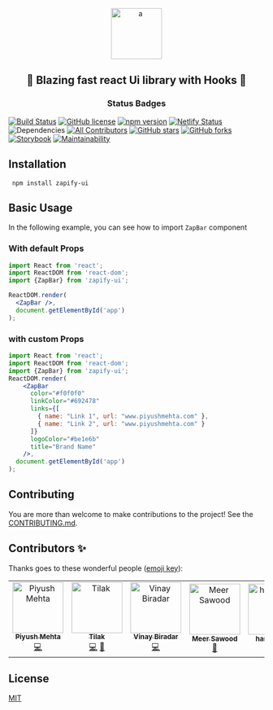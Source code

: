 <p align="center"><img src="https://lh3.googleusercontent.com/jq_CHT41OENz4e7SMdLSdgHavhD5JKpJHYagvJyx4uqMgq24o63Fatt_iJViaBfjHzFTuMtlEq1fD_LMVhVMR9HV1LheXYgqADZMgLVSLybSFjB9q1o2m5Ei6RGFMJLeF5mE9nlrfMA6mXxpn0ExZYF0XeC5EsgVfeNC6QErCWEOFwmGEilfY8QAUR2-eHWgyLA0vKteHf6a0bpfk5VKem_tbdjSQ1iV5qlh98518iZ6P3Exghkb-OyJP4b0YX_LmAF5loOSSImVLvIjF-0R0jY2By070sC1xyr2RrFdu9g4cLDpfQCsqkTO_oV3-lX-zZbUqO1mobqs9Xr0R7NhXI-_JBBV5vYe_Ct8bfdQKMEsUpbjnDAAZIrlFULyffAnO7gm3FyZeLzdikTQLFaQItKpvlN4k6NHFa3_aZen9G-_jLvrAxzV9aKOjEdjMJ_rnPeTcvuOUTLgh_VkXDsfVjfl77E9if7Wc6gqrGrLgJZJHjai5IfzlVJ8td8d_wEawyIToedsKIB0RfAwLpC1--Nx71ejf_kaszzFVT49pzEyyqnDvOI-GDiALc3ca77VZV5DDy5wVpHjwPmYZ0EEJb3JdCfHjBvRr9E-HkZGUwY24FAzPrr3L3-smkY-tw=w2560-h978" height="100px" alt="a" border="0"></p>
<h2 align="center">🚀 Blazing fast react Ui library with Hooks 🚀</h2>

<h3 align="center">Status Badges</h3>

[![Build Status](https://travis-ci.org/zapify-ui/zapify.svg?branch=Staging)](https://travis-ci.org/zapify-ui/zapify)
[![GitHub license](https://img.shields.io/badge/license-MIT-blue.svg)](https://github.com/zapify-ui/zapify/blob/Staging/LICENSE) 
[![npm version](https://badge.fury.io/js/zapify-ui.svg)](https://badge.fury.io/js/zapify-ui)
[![Netlify Status](https://api.netlify.com/api/v1/badges/71ceb923-c95d-413d-9519-30c7931fc134/deploy-status)](https://app.netlify.com/sites/zapify/deploys)
![Dependencies](https://david-dm.org/zapify-ui/zapify.svg)
[![All Contributors](https://img.shields.io/badge/all_contributors-4-orange.svg?style=flat-square)](#contributors)
[![GitHub stars](https://img.shields.io/github/stars/zapify-ui/zapify)](https://github.com/zapify-ui/zapify/stargazers)
[![GitHub forks](https://img.shields.io/github/forks/zapify-ui/zapify)](https://github.com/zapify-ui/zapify/network)
[![Storybook](https://cdn.jsdelivr.net/gh/storybookjs/brand@master/badge/badge-storybook.svg)](https://zapify-ui.github.io/zapify)
[![Maintainability](https://api.codeclimate.com/v1/badges/c42c480d78c0db5ca8e2/maintainability)](https://codeclimate.com/github/zapify-ui/zapify/maintainability)

## Installation
``` npm install zapify-ui```

## Basic Usage
In the following example, you can see how to import ```ZapBar``` component
### With default Props

```jsx
import React from 'react';
import ReactDOM from 'react-dom';
import {ZapBar} from 'zapify-ui';

ReactDOM.render(
  <ZapBar />,
  document.getElementById('app')
);
```

### with custom Props

```jsx
import React from 'react';
import ReactDOM from 'react-dom';
import {ZapBar} from 'zapify-ui';
ReactDOM.render(
    <ZapBar
      color="#f0f0f0"
      linkColor="#692478"
      links={[
        { name: "Link 1", url: "www.piyushmehta.com" },
        { name: "Link 2", url: "www.piyushmehta.com" }
      ]}
      logoColor="#be1e6b"
      title="Brand Name"
    />,
  document.getElementById('app')
);
```

## Contributing
You are more than welcome to make contributions to the project! See the  [CONTRIBUTING.md](https://github.com/zapify-ui/zapify/blob/master/CONTRIBUTING.md).

## Contributors ✨

Thanks goes to these wonderful people ([emoji key](https://allcontributors.org/docs/en/emoji-key)):

<!-- ALL-CONTRIBUTORS-LIST:START - Do not remove or modify this section -->
<!-- prettier-ignore -->
<table>
  <tr>
         <td align="center"><a href="https://github.com/piyush97"><img src="https://avatars3.githubusercontent.com/u/18229627?s=460&v=4" width="100px;" alt="Piyush Mehta"/><br /><sub><b>Piyush Mehta</b></sub></a><br /><a href="https://github.com/zapify-ui/zapify/commits?author=piyush97" title="Code">💻</a></td>
    <td align="center"><a href="https://github.com/is124"><img src="https://avatars2.githubusercontent.com/u/51227848?v=4" width="100px;" alt="Tilak"/><br /><sub><b>Tilak</b></sub></a><br /><a href="https://github.com/zapify-ui/zapify/commits?author=is124" title="Code">💻</a> <a href="#design-is124" title="Design">🎨</a></td>
    <td align="center"><a href="https://github.com/vinaybiradar1717"><img src="https://avatars2.githubusercontent.com/u/46494289?v=4" width="100px;" alt="Vinay Biradar"/><br /><sub><b>Vinay Biradar</b></sub></a><br /><a href="https://github.com/zapify-ui/zapify/commits?author=vinaybiradar1717" title="Code">💻</a></td>
    <td align="center"><a href="https://github.com/sawood14012"><img src="https://avatars1.githubusercontent.com/u/18240985?v=4" width="100px;" alt="Meer Sawood"/><br /><sub><b>Meer Sawood</b></sub></a><br /><a href="#userTesting-sawood14012" title="User Testing">📓</a></td>
    <td align="center"><a href="https://github.com/harshraj24"><img src="https://avatars0.githubusercontent.com/u/54536823?v=4" width="100px;" alt="harshraj24"/><br /><sub><b>harshraj24</b></sub></a><br /><a href="#design-harshraj24" title="Design">🎨</a></td>
  </tr>
</table>

<!-- ALL-CONTRIBUTORS-LIST:END -->

## License
[MIT](http://opensource.org/licenses/MIT)
